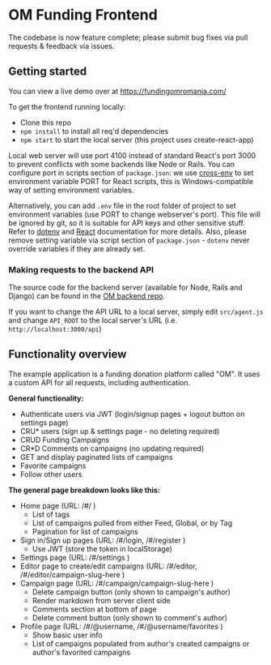 # OM Funding Frontend

The codebase is now feature complete; please submit bug fixes via pull requests & feedback via issues.

## Getting started

You can view a live demo over at https://fundingomromania.com/

To get the frontend running locally:

- Clone this repo
- `npm install` to install all req'd dependencies
- `npm start` to start the local server (this project uses create-react-app)

Local web server will use port 4100 instead of standard React's port 3000 to prevent conflicts with some backends like Node or Rails. You can configure port in scripts section of `package.json`: we use [cross-env](https://github.com/kentcdodds/cross-env) to set environment variable PORT for React scripts, this is Windows-compatible way of setting environment variables.
 
Alternatively, you can add `.env` file in the root folder of project to set environment variables (use PORT to change webserver's port). This file will be ignored by git, so it is suitable for API keys and other sensitive stuff. Refer to [dotenv](https://github.com/motdotla/dotenv) and [React](https://github.com/facebookincubator/create-react-app/blob/master/packages/react-scripts/template/README.md#adding-development-environment-variables-in-env) documentation for more details. Also, please remove setting variable via script section of `package.json` - `dotenv` never override variables if they are already set.  

### Making requests to the backend API


The source code for the backend server (available for Node, Rails and Django) can be found in the [OM backend repo](https://github.com/davidbanu/OM-backend).

If you want to change the API URL to a local server, simply edit `src/agent.js` and change `API_ROOT` to the local server's URL (i.e. `http://localhost:3000/api`)


## Functionality overview

The example application is a funding donation platform called "OM". It uses a custom API for all requests, including authentication.

**General functionality:**

- Authenticate users via JWT (login/signup pages + logout button on settings page)
- CRU* users (sign up & settings page - no deleting required)
- CRUD Funding Campaigns
- CR*D Comments on campaigns (no updating required)
- GET and display paginated lists of campaigns
- Favorite campaigns
- Follow other users

**The general page breakdown looks like this:**

- Home page (URL: /#/ )
    - List of tags
    - List of campaigns pulled from either Feed, Global, or by Tag
    - Pagination for list of campaigns
- Sign in/Sign up pages (URL: /#/login, /#/register )
    - Use JWT (store the token in localStorage)
- Settings page (URL: /#/settings )
- Editor page to create/edit campaigns (URL: /#/editor, /#/editor/campaign-slug-here )
- Campaign page (URL: /#/campaign/campaign-slug-here )
    - Delete campaign button (only shown to campaign's author)
    - Render markdown from server client side
    - Comments section at bottom of page
    - Delete comment button (only shown to comment's author)
- Profile page (URL: /#/@username, /#/@username/favorites )
    - Show basic user info
    - List of campaigns populated from author's created campaigns or author's favorited campaigns

<br />


